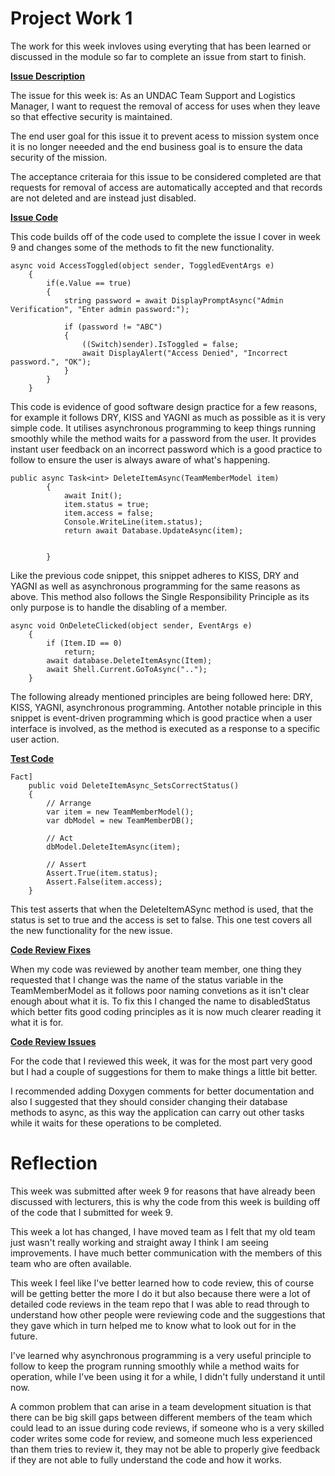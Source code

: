 # Project Work 1

The work for this week invloves using everyting that has been learned or discussed in the module so far to complete an issue from start to finish.

**<ins>Issue Description<ins>**

The issue for this week is: As an UNDAC Team Support and Logistics Manager, I want to request the removal of access for uses when they leave so that effective security is maintained.

The end user goal for this issue it to prevent acess to mission system once it is no longer neeeded and the end business goal is to ensure the data security of the mission.

The acceptance criteraia for this issue to be considered completed are that requests for removal of access are automatically accepted and that records are not deleted and are instead just disabled.

**<ins>Issue Code<ins>**

This code builds off of the code used to complete the issue I cover in week 9 and changes some of the methods to fit the new functionality.

```
async void AccessToggled(object sender, ToggledEventArgs e)
    {
        if(e.Value == true)
        {
            string password = await DisplayPromptAsync("Admin Verification", "Enter admin password:");

            if (password != "ABC")
            {
                ((Switch)sender).IsToggled = false;
                await DisplayAlert("Access Denied", "Incorrect password.", "OK");
            }
        }
    }
```

This code is evidence of good software design practice for a few reasons, for example it follows DRY, KISS and YAGNI as much as possible as it is very simple code.  It utilises asynchronous programming to keep things running smoothly while the method waits for a password from the user.  It provides instant user feedback on an incorrect password which is a good practice to follow to ensure the user is always aware of what's happening.

```
public async Task<int> DeleteItemAsync(TeamMemberModel item)
        {
            await Init();
            item.status = true;
            item.access = false;
            Console.WriteLine(item.status);
            return await Database.UpdateAsync(item);


        }
```

Like the previous code snippet, this snippet adheres to KISS, DRY and YAGNI as well as asynchronous programming for the same reasons as above.  This method also follows the Single Responsibility Principle as its only purpose is to handle the disabling of a member.

```
async void OnDeleteClicked(object sender, EventArgs e)
    {
        if (Item.ID == 0)
            return;
        await database.DeleteItemAsync(Item);
        await Shell.Current.GoToAsync("..");
    }
```

The following already mentioned principles are being followed here: DRY, KISS, YAGNI, asynchronous programming.  Antother notable principle in this snippet is event-driven programming which is good practice when a user interface is involved, as the method is executed as a response to a specific user action.

**<ins>Test Code<ins>**

```
Fact]
    public void DeleteItemAsync_SetsCorrectStatus()
    {
        // Arrange
        var item = new TeamMemberModel(); 
        var dbModel = new TeamMemberDB();

        // Act
        dbModel.DeleteItemAsync(item);

        // Assert
        Assert.True(item.status);
        Assert.False(item.access);
    }
```

This test asserts that when the DeleteItemASync method is used, that the status is set to true and the access is set to false.  This one test covers all the new functionality for the new issue.

**<ins>Code Review Fixes<ins>**

When my code was reviewed by another team member, one thing they requested that I change was the name of the status variable in the TeamMemberModel as it follows poor naming convetions as it isn't clear enough about what it is.  To fix this I changed the name to disabledStatus which better fits good coding principles as it is now much clearer reading it what it is for.

**<ins>Code Review Issues<ins>**

For the code that I reviewed this week, it was for the most part very good but I had a couple of suggestions for them to make things a little bit better.

I recommended adding Doxygen comments for better documentation and also I suggested that they should consider changing their database methods to async, as this way the application can carry out other tasks while it waits for these operations to be completed.

# Reflection

This week was submitted after week 9 for reasons that have already been discussed with lecturers, this is why the code from this week is building off of the code that I submitted for week 9.

This week a lot has changed, I have moved team as I felt that my old team just wasn't really working and straight away I think I am seeing improvements.  I have much better communication with the members of this team who are often available.

This week I feel like I've better learned how to code review, this of course will be getting better the more I do it but also because there were a lot of detailed code reviews in the team repo that I was able to read through to understand how other people were reviewing code and the suggestions that they gave which in turn helped me to know what to look out for in the future.

I've learned why asynchronous programming is a very useful principle to follow to keep the program running smoothly while a method waits for operation, while I've been using it for a while, I didn't fully understand it until now.

A common problem that can arise in a team development situation is that there can be big skill gaps between different members of the team which could lead to an issue during code reviews, if someone who is a very skilled coder writes some code for review, and someone much less experienced than them tries to review it, they may not be able to properly give feedback if they are not able to fully understand the code and how it works.
